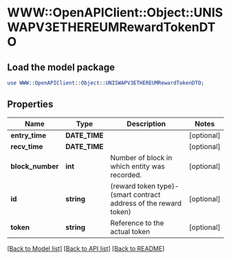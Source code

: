 # WWW::OpenAPIClient::Object::UNISWAPV3ETHEREUMRewardTokenDTO

## Load the model package
```perl
use WWW::OpenAPIClient::Object::UNISWAPV3ETHEREUMRewardTokenDTO;
```

## Properties
Name | Type | Description | Notes
------------ | ------------- | ------------- | -------------
**entry_time** | **DATE_TIME** |  | [optional] 
**recv_time** | **DATE_TIME** |  | [optional] 
**block_number** | **int** | Number of block in which entity was recorded. | [optional] 
**id** | **string** | (reward token type)-(smart contract address of the reward token) | [optional] 
**token** | **string** | Reference to the actual token | [optional] 

[[Back to Model list]](../README.md#documentation-for-models) [[Back to API list]](../README.md#documentation-for-api-endpoints) [[Back to README]](../README.md)


